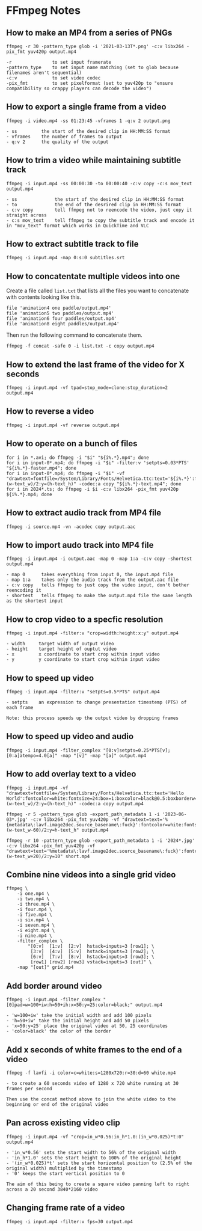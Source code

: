 # FFmpeg Notes

## How to make an MP4 from a series of PNGs

    ffmpeg -r 30 -pattern_type glob -i '2021-03-13T*.png' -c:v libx264 -pix_fmt yuv420p output.mp4

    -r               to set input framerate
    -pattern_type    to set input name matching (set to glob because filenames aren't sequential)
    -c:v             to set video codec
    -pix_fmt         to set pixelformat (set to yuv420p to "ensure compatibility so crappy players can decode the video")

## How to export a single frame from a video

    ffmpeg -i video.mp4 -ss 01:23:45 -vframes 1 -q:v 2 output.png
    
    - ss         the start of the desired clip in HH:MM:SS format
    - vframes    the number of frames to output
    - q:v 2      the quality of the output
    
## How to trim a video while maintaining subtitle track

    ffmpeg -i input.mp4 -ss 00:00:30 -to 00:00:40 -c:v copy -c:s mov_text output.mp4
    
    - ss              the start of the desired clip in HH:MM:SS format
    - to              the end of the desrired clip in HH:MM:SS format
    - c:v copy        tell ffmpeg not to reencode the video, just copy it straight across
    - c:s mov_text    tell ffmpeg to copy the subtitle track and encode it in "mov_text" format which works in QuickTime and VLC

## How to extract subtitle track to file

    ffmpeg -i input.mp4 -map 0:s:0 subtitles.srt

## How to concatentate multiple videos into one

Create a file called `list.txt` that lists all the files you want to concatenate with contents looking like this.

    file 'animation4 one paddle/output.mp4'
    file 'animation5 two paddles/output.mp4'
    file 'animation6 four paddles/output.mp4'
    file 'animation8 eight paddles/output.mp4'

Then run the following command to concatenate them.

    ffmpeg -f concat -safe 0 -i list.txt -c copy output.mp4

## How to extend the last frame of the video for X seconds

    ffmpeg -i input.mp4 -vf tpad=stop_mode=clone:stop_duration=2 output.mp4

## How to reverse a video

    ffmpeg -i input.mp4 -vf reverse output.mp4

## How to operate on a bunch of files

    for i in *.avi; do ffmpeg -i "$i" "${i%.*}.mp4"; done
    for i in input-0*.mp4; do ffmpeg -i "$i" -filter:v 'setpts=0.03*PTS' "${i%.*}-faster.mp4"; done
    for i in input-0*.mp4; do ffmpeg -i "$i" -vf "drawtext=fontfile=/System/Library/Fonts/Helvetica.ttc:text='${i%.*}':fontcolor=white:fontsize=35:box=1:boxcolor=black@0.5:boxborderw=5:x=(w-text_w)/2:y=(h-text_h)" -codec:a copy "${i%.*}-text.mp4"; done
    for i in 2024*.ts; do ffmpeg -i $i -c:v libx264 -pix_fmt yuv420p ${i%.*}.mp4; done

## How to extract audio track from MP4 file

    ffmpeg -i source.mp4 -vn -acodec copy output.aac

## How to import audo track into MP4 file

    ffmpeg -i input.mp4 -i output.aac -map 0 -map 1:a -c:v copy -shortest output.mp4

    - map 0      takes everything from input 0, the input.mp4 file
    - map 1:a    takes only the audio track from the output.aac file
    - c:v copy   tells ffmpeg to just copy the video input, don't bother reencoding it
    - shortest   tells ffmpeg to make the output.mp4 file the same length as the shortest input

## How to crop video to a specfic resolution

    ffmpeg -i input.mp4 -filter:v "crop=width:height:x:y" output.mp4

    - width     target width of output video
    - height    target height of ouptut video
    - x         x coordinate to start crop within input video
    - y         y coordinate to start crop within input video

## How to speed up video

    ffmpeg -i input.mp4 -filter:v "setpts=0.5*PTS" output.mp4

    - setpts    an expression to change presentation timestemp (PTS) of each frame

    Note: this process speeds up the output video by dropping frames

## How to speed up video and audio

    ffmpeg -i input.mp4 -filter_complex "[0:v]setpts=0.25*PTS[v];[0:a]atempo=4.0[a]" -map "[v]" -map "[a]" output.mp4

## How to add overlay text to a video

    ffmpeg -i input.mp4 -vf "drawtext=fontfile=/System/Library/Fonts/Helvetica.ttc:text='Hello World':fontcolor=white:fontsize=24:box=1:boxcolor=black@0.5:boxborderw=5:x=(w-text_w)/2:y=(h-text_h)" -codec:a copy output.mp4

    ffmpeg -r 5 -pattern_type glob -export_path_metadata 1 -i '2023-06-03*.jpg' -c:v libx264 -pix_fmt yuv420p -vf "drawtext=text='%{metadata\:lavf.image2dec.source_basename\:fuck}':fontcolor=white:fontsize=24:box=1:boxcolor=black@0.5:boxborderw=5:x=(w-text_w-60)/2:y=h-text_h" output.mp4

    ffmpeg -r 10 -pattern_type glob -export_path_metadata 1 -i '2024*.jpg' -c:v libx264 -pix_fmt yuv420p -vf "drawtext=text='%metadata\:lavf.image2dec.source_basename\:fuck}':fontcolor=white:fontsize=50:box=1:boxcolor=black@0.5:boxborderw=5:x=(w-text_w+20)/2:y=10" short.mp4

## Combine nine videos into a single grid video

    ffmpeg \
        -i one.mp4 \
        -i two.mp4 \
        -i three.mp4 \
        -i four.mp4 \
        -i five.mp4 \
        -i six.mp4 \
        -i seven.mp4 \
        -i eight.mp4 \
        -i nine.mp4 \
        -filter_complex \
            "[0:v]  [1:v]  [2:v]  hstack=inputs=3 [row1]; \
             [3:v]  [4:v]  [5:v]  hstack=inputs=3 [row2]; \
             [6:v]  [7:v]  [8:v]  hstack=inputs=3 [row3]; \
             [row1] [row2] [row3] vstack=inputs=3 [out]" \
        -map "[out]" grid.mp4

## Add border around video

    ffmpeg -i input.mp4 -filter_complex "[0]pad=w=100+iw:h=50+ih:x=50:y=25:color=black;" output.mp4

    - 'w=100+iw' take the initial width and add 100 pixels
    - 'h=50+iw' take the initial height and add 50 pixels
    - 'x=50:y=25' place the original video at 50, 25 coordinates
    - 'color=black' the color of the border

## Add x seconds of white frames to the end of a video

    ffmpeg -f lavfi -i color=c=white:s=1280x720:r=30:d=60 white.mp4

    - to create a 60 seconds video of 1280 x 720 white running at 30 frames per second

    Then use the concat method above to join the white video to the beginning or end of the original video

## Pan across existing video clip

    ffmpeg -i input.mp4 -vf "crop=in_w*0.56:in_h*1.0:(in_w*0.025)*t:0" output.mp4

    - 'in_w*0.56' sets the start width to 56% of the original width
    - 'in_h*1.0' sets the start height to 100% of the original height
    - '(in_w*0.025)*t' sets the start horizontal position to (2.5% of the original width) multiplied by the timestamp
    - '0' keeps the start vertical position to 0

    The aim of this being to create a square video panning left to right across a 20 second 3840*2160 video

## Changing frame rate of a video

    ffmpeg -i input.mp4 -filter:v fps=30 output.mp4

